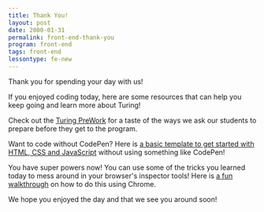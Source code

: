 ```yaml
---
title: Thank You!
layout: post
date: 2000-01-31
permalink: front-end-thank-you
program: front-end
tags: front-end
lessontype: fe-new
---
```


Thank you for spending your day with us! 

If you enjoyed coding today, here are some resources that can help you keep going and learn more about Turing!

Check out the [Turing PreWork](http://frontend.turing.io/prework/) for a taste of the ways we ask our students to prepare before they get to the program.

Want to code without CodePen? Here is [a basic template to get started with HTML, CSS and JavaScript](https://github.com/adrianbautista/html-css-template) without using something like CodePen!

You have super powers now! You can use some of the tricks you learned today to mess around in your browser's inspector tools! Here is [a fun walkthrough](https://www.mvcode.com/lessons/hack-session-hack-with-html) on how to do this using Chrome.

We hope you enjoyed the day and that we see you around soon!
